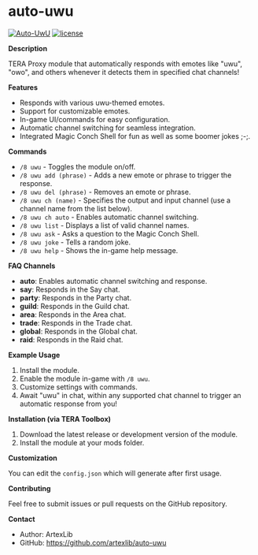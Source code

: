 # auto-uwu

[![Auto-UwU](https://img.shields.io/badge/auto--uwu-latest-brown)](https://github.com/artexlib/auto-uwu) 
[![license](https://img.shields.io/badge/license-MIT-blue)](https://github.com/artexlib/auto-uwu/blob/main/LICENSE)

**Description**

TERA Proxy module that automatically responds with emotes like "uwu", "owo", and others whenever it detects them in specified chat channels!  

**Features**

* Responds with various uwu-themed emotes.
* Support for customizable emotes.
* In-game UI/commands for easy configuration.
* Automatic channel switching for seamless integration.
* Integrated Magic Conch Shell for fun as well as some boomer jokes ;-;.

**Commands**

* `/8 uwu` - Toggles the module on/off.
* `/8 uwu add (phrase)` - Adds a new emote or phrase to trigger the response.
* `/8 uwu del (phrase)` - Removes an emote or phrase.
* `/8 uwu ch (name)`  - Specifies the output and input channel (use a channel name from the list below). 
* `/8 uwu ch auto` - Enables automatic channel switching.
* `/8 uwu list` - Displays a list of valid channel names.
* `/8 uwu ask` - Asks a question to the Magic Conch Shell.
* `/8 uwu joke` - Tells a random joke.
* `/8 uwu help` - Shows the in-game help message.

**FAQ Channels**

* **auto**: Enables automatic channel switching and response.
* **say**: Responds in the Say chat.
* **party**: Responds in the Party chat. 
* **guild**: Responds in the Guild chat. 
* **area**: Responds in the Area chat.
* **trade**: Responds in the Trade chat.
* **global**:  Responds in the Global chat.
* **raid**: Responds in the Raid chat. 

**Example Usage**

1. Install the module.
2. Enable the module in-game with `/8 uwu`.
3. Customize settings with commands.
4. Await "uwu" in chat, within any supported chat channel to trigger an automatic response from you!

**Installation (via TERA Toolbox)**

1. Download the latest release or development version of the module.
2. Install the module at your mods folder.

**Customization**

You can edit the `config.json` which will generate after first usage.

**Contributing**

Feel free to submit issues or pull requests on the GitHub repository.

**Contact**

* Author: ArtexLib
* GitHub: https://github.com/artexlib/auto-uwu